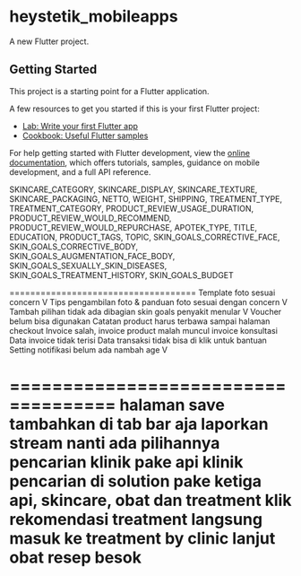 # heystetik_mobileapps

A new Flutter project.

## Getting Started

This project is a starting point for a Flutter application.

A  few resources to get you started if this is your first Flutter project:

- [Lab: Write your first Flutter app](https://docs.flutter.dev/get-started/codelab)
- [Cookbook: Useful Flutter samples](https://docs.flutter.dev/cookbook)

For help getting started with Flutter development, view the
[online documentation](https://docs.flutter.dev/), which offers tutorials,
samples, guidance on mobile development, and a full API reference.

<!-- sophiaclark@gmail.com -->

 SKINCARE_CATEGORY, 
 SKINCARE_DISPLAY, 
 SKINCARE_TEXTURE, 
 SKINCARE_PACKAGING, 
 NETTO, 
 WEIGHT, 
 SHIPPING, 
 TREATMENT_TYPE,
 TREATMENT_CATEGORY, 
 PRODUCT_REVIEW_USAGE_DURATION, 
 PRODUCT_REVIEW_WOULD_RECOMMEND, 
 PRODUCT_REVIEW_WOULD_REPURCHASE, 
 APOTEK_TYPE, 
 TITLE, 
 EDUCATION, 
 PRODUCT_TAGS, 
 TOPIC, 
 SKIN_GOALS_CORRECTIVE_FACE, 
 SKIN_GOALS_CORRECTIVE_BODY, 
 SKIN_GOALS_AUGMENTATION_FACE_BODY, 
 SKIN_GOALS_SEXUALLY_SKIN_DISEASES, 
 SKIN_GOALS_TREATMENT_HISTORY, 
 SKIN_GOALS_BUDGET

====================================
Template foto sesuai concern V
Tips pengambilan foto & panduan foto sesuai dengan concern V
Tambah pilihan tidak ada dibagian skin goals penyakit menular V
Voucher belum bisa digunakan
Catatan product harus terbawa sampai halaman checkout
Invoice salah, invoice product malah muncul invoice konsultasi
Data invoice tidak terisi
Data transaksi tidak bisa di klik untuk bantuan
Setting notifikasi belum ada
nambah age V

====================================
halaman save tambahkan di tab bar aja
laporkan stream nanti ada pilihannya
pencarian klinik pake api klinik
pencarian di solution pake ketiga api, skincare, obat dan treatment
klik rekomendasi treatment langsung masuk ke treatment by clinic
lanjut obat resep besok
====================================